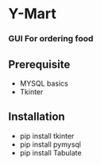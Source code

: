 # Y-Mart

### GUI For ordering food

## Prerequisite ##

  * MYSQL basics
  * Tkinter

## Installation ##

  * pip install tkinter
  * pip install pymysql
  * pip install Tabulate

